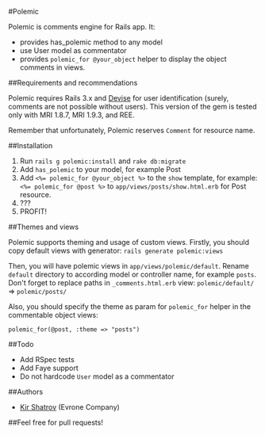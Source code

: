 #Polemic

Polemic is comments engine for Rails app. It:

- provides has_polemic method to any model
- use User model as commentator
- provides `polemic_for @your_object` helper to display the object comments in views.

##Requirements and recommendations

Polemic requires Rails 3.x and [Devise](https://github.com/plataformatec/devise) for user identification (surely, comments are not possible without users). This version of the gem is tested only with MRI 1.8.7, MRI 1.9.3, and REE.

Remember that unfortunately, Polemic reserves `Comment` for resource name.

##Installation

1. Run `rails g polemic:install` and `rake db:migrate`
2. Add `has_polemic` to your model, for example Post
3. Add `<%= polemic_for @your_object %>` to the `show` template, for example: `<%= polemic_for @post %>` to `app/views/posts/show.html.erb` for Post resource.
4. ???
5. PROFIT!

##Themes and views

Polemic supports theming and usage of custom views. Firstly, you should copy default views with generator: `rails generate polemic:views`

Then, you will have polemic views in `app/views/polemic/default`. Rename `default` directory to according model or controller name, for example `posts`. Don't forget to replace paths in `_comments.html.erb` view: `polemic/default/` => `polemic/posts/`

Also, you should specify the theme as param for `polemic_for` helper in the commentable object views:

`polemic_for(@post, :theme => "posts")`

##Todo

- Add RSpec tests
- Add Faye support
- Do not hardcode `User` model as a commentator

##Authors

- [Kir Shatrov](https://github.com/kirs/) (Evrone Company)

##Feel free for pull requests!